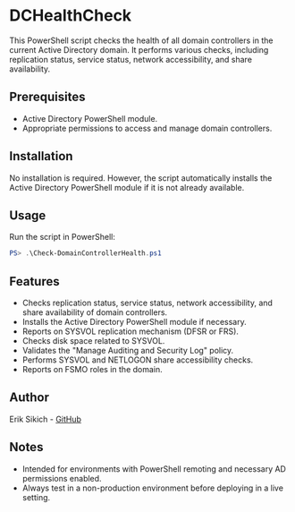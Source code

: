 
# DCHealthCheck

This PowerShell script checks the health of all domain controllers in the current Active Directory domain. It performs various checks, including replication status, service status, network accessibility, and share availability.

## Prerequisites

- Active Directory PowerShell module.
- Appropriate permissions to access and manage domain controllers.

## Installation

No installation is required. However, the script automatically installs the Active Directory PowerShell module if it is not already available.

## Usage

Run the script in PowerShell:

```powershell
PS> .\Check-DomainControllerHealth.ps1
```

## Features

- Checks replication status, service status, network accessibility, and share availability of domain controllers.
- Installs the Active Directory PowerShell module if necessary.
- Reports on SYSVOL replication mechanism (DFSR or FRS).
- Checks disk space related to SYSVOL.
- Validates the "Manage Auditing and Security Log" policy.
- Performs SYSVOL and NETLOGON share accessibility checks.
- Reports on FSMO roles in the domain.

## Author

Erik Sikich - [GitHub](https://github.com/esikich)

## Notes

- Intended for environments with PowerShell remoting and necessary AD permissions enabled.
- Always test in a non-production environment before deploying in a live setting.
